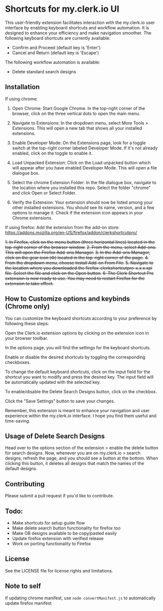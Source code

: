# Shortcuts for my.clerk.io UI

This user-friendly extension facilitates interaction with the my.clerk.io user interface by enabling keyboard shortcuts and workflow automation. It is designed to enhance your efficiency and make navigation smoother. The following keyboard shortcuts are currently available:

- Confirm and Proceed (default key is 'Enter')
- Cancel and Return (default key is 'Escape')

The following workflow automation is available:
- Delete standard search designs

## Installation

If using chrome:
1. Open Chrome: Start Google Chrome. In the top-right corner of the browser, click on the three vertical dots to open the main menu.

2. Navigate to Extensions: In the dropdown menu, select More Tools > Extensions. This will open a new tab that shows all your installed extensions.

3. Enable Developer Mode: On the Extensions page, look for a toggle switch at the top-right corner labeled Developer Mode. If it's not already enabled, click on the toggle to enable it.

4. Load Unpacked Extension: Click on the Load unpacked button which will appear after you have enabled Developer Mode. This will open a file dialogue box.

5. Select the chrome Extension Folder: In the file dialogue box, navigate to the location where you installed this repo. Select the folder "chrome" and click Open or Select Folder.

6. Verify the Extension: Your extension should now be listed among your other installed extensions. You should see its name, version, and a few options to manage it. Check if the extension icon appears in your Chrome extensions.


If using firefox:
Add the extension from the add-on store: https://addons.mozilla.org/en-US/firefox/addon/clerkshortcutpro/

~~1. In Firefox, click on the menu button (three horizontal lines) located in the top-right corner of the browser window.~~
~~2. From the menu, select Add-ons. This will open the Firefox Add-ons Manager.~~
~~3. In the Add-ons Manager, click on the gear icon (⚙) located in the top-right corner of the page.~~
~~4. From the dropdown menu, choose Install Add-on From File.~~
~~5. Navigate to the location where you downloaded the firefox-clerkshortcutpro-x.x.x.xpi file. Select the file and click on the Open button.~~
~~6. The Clerk Shortcut Pro extension is now ready to use. You may need to restart Firefox for the extension to take effect.~~



## How to Customize options and keybinds (Chrome only)

You can customize the keyboard shortcuts according to your preference by following these steps:

Open the Clerk.io extension options by clicking on the extension icon in your browser toolbar.

In the options page, you will find the settings for the keyboard shortcuts.

Enable or disable the desired shortcuts by toggling the corresponding checkboxes.

To change the default keyboard shortcuts, click on the input field for the shortcut you want to modify and press the desired key. The input field will be automatically updated with the selected key.

To enable/disable the Delete Search Designs button, click on the checkbox.

Click the "Save Settings" button to save your changes.

Remember, this extension is meant to enhance your navigation and user experience within the my.clerk.io interface. I hope you find them useful and time-saving.

## Usage of Delete Search Designs

Head over to the options section of the extension > enable the delete button for search designs.
Now, whenever you are on my.clerk.io > search designs, refresh the page, and you should see a button at the bottom.
When clicking this button, it deletes all designs that match the names of the default designs.

## Contributing

Please submit a pull request if you'd like to contribute.

## Todo:
- Make shortcuts for setup guide flow
- Make delete search button functionality for firefox too
- Make OB designs available to be copy/pasted easily
- Update firefox extension with verified release
- Work on porting functionality to Firefox

## License

See the LICENSE file for license rights and limitations.

## Note to self
If updating chrome manifest, use `node convertManifest.js` to automatically update firefox manifest